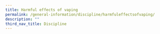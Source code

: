```yaml
---
title: Harmful effects of vaping
permalink: /general-information/discipline/harmfuleffectsofvaping/
description: ""
third_nav_title: Discipline
---
```

